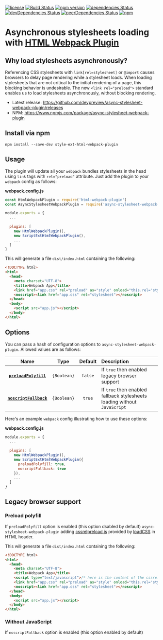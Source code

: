 [![license](https://img.shields.io/github/license/devpreview/async-stylesheet-webpack-plugin.svg)](https://github.com/devpreview/async-stylesheet-webpack-plugin/blob/master/LICENSE)
[![Build Status](https://travis-ci.org/devpreview/async-stylesheet-webpack-plugin.svg?branch=master)](https://travis-ci.org/devpreview/async-stylesheet-webpack-plugin)
[![npm version](https://badge.fury.io/js/async-stylesheet-webpack-plugin.svg)](https://www.npmjs.com/package/async-stylesheet-webpack-plugin)
[![dependencies Status](https://david-dm.org/devpreview/async-stylesheet-webpack-plugin/status.svg)](https://david-dm.org/devpreview/async-stylesheet-webpack-plugin)
[![devDependencies Status](https://david-dm.org/devpreview/async-stylesheet-webpack-plugin/dev-status.svg)](https://david-dm.org/devpreview/async-stylesheet-webpack-plugin?type=dev)
[![peerDependencies Status](https://david-dm.org/devpreview/async-stylesheet-webpack-plugin/peer-status.svg)](https://david-dm.org/devpreview/async-stylesheet-webpack-plugin?type=peer)
[![npm](https://img.shields.io/npm/dt/async-stylesheet-webpack-plugin.svg)](https://github.com/devpreview/async-stylesheet-webpack-plugin/releases)

# Asynchronous stylesheets loading with [HTML Webpack Plugin](https://webpack.js.org/plugins/html-webpack-plugin/)

## Why load stylesheets asynchronously?
Referencing CSS stylesheets with `link[rel=stylesheet]` or `@import` causes browsers to delay page rendering while a stylesheet loads. When loading stylesheets that are not critical to the initial rendering of a page, this blocking behavior is undesirable. The new `<link rel="preload">` standard enables us to load stylesheets asynchronously, without blocking rendering.

* Latest release: https://github.com/devpreview/async-stylesheet-webpack-plugin/releases
* NPM: https://www.npmjs.com/package/async-stylesheet-webpack-plugin

## Install via npm
```
npm install --save-dev style-ext-html-webpack-plugin
```

## Usage
The plugin will update all your `webpack` bundles stylesheets in the head using `link` tags with `rel="preload"` attribute.
Just add the plugin to your `webpack` config as follows:

**webpack.config.js**
```js
const HtmlWebpackPlugin = require('html-webpack-plugin')
const AsyncStylesheetWebpackPlugin = require('async-stylesheet-webpack-plugin');

module.exports = {
  ...
  
  plugins: [
    new HtmlWebpackPlugin(),
    new ScriptExtHtmlWebpackPlugin(),
    ...
  ]
}
```

This will generate a file `dist/index.html` containing the following:

```html
<!DOCTYPE html>
<html>
  <head>
    <meta charset="UTF-8">
    <title>Webpack App</title>
    <link href="app.css" rel="preload" as="style" onload="this.rel='stylesheet';">
    <noscript><link href="app.css" rel="stylesheet"></noscript>
  </head>
  <body>
    <script src="app.js"></script>
  </body>
</html>
```

## Options
You can pass a hash of configuration options to `async-stylesheet-webpack-plugin`. Allowed values are as follows:

|Name|Type|Default|Description|
|:--:|:--:|:-----:|:----------|
|**[`preloadPolyfill`](#)**|`{Boolean}`|`false`|If `true` then enabled legacy browser support|
|**[`noscriptFallback`](#)**|`{Boolean}`|`true`|If `true` then enabled fallback stylesheets loading without `JavaScript`|

Here's an example `webpack` config illustrating how to use these options:

**webpack.config.js**
```js
module.exports = {
  ...
  
  plugins: [
    new HtmlWebpackPlugin(),
    new ScriptExtHtmlWebpackPlugin({
      preloadPolyfill: true,
      noscriptFallback: true
    }),
    ...
  ]
}
```
## Legacy browser support

### Preload polyfill
If `preloadPolyfill` option is enabled (this option dsabled by default) `async-stylesheet-webpack-plugin` adding [cssrelpreload.js](https://github.com/filamentgroup/loadCSS/blob/master/src/cssrelpreload.js) provided by [loadCSS](https://github.com/filamentgroup/loadCSS) in HTML header.

This will generate a file `dist/index.html` containing the following:

```html
<!DOCTYPE html>
<html>
  <head>
    <meta charset="UTF-8">
    <title>Webpack App</title>
    <script type="text/javascript">/* here is the content of the cssrelpreload.js */</script>
    <link href="app.css" rel="preload" as="style" onload="this.rel='stylesheet';">
    <noscript><link href="app.css" rel="stylesheet"></noscript>
  </head>
  <body>
    <script src="app.js"></script>
  </body>
</html>
```

### Without JavaScript
If `noscriptFallback` option is enabled (this option enabled by default)
